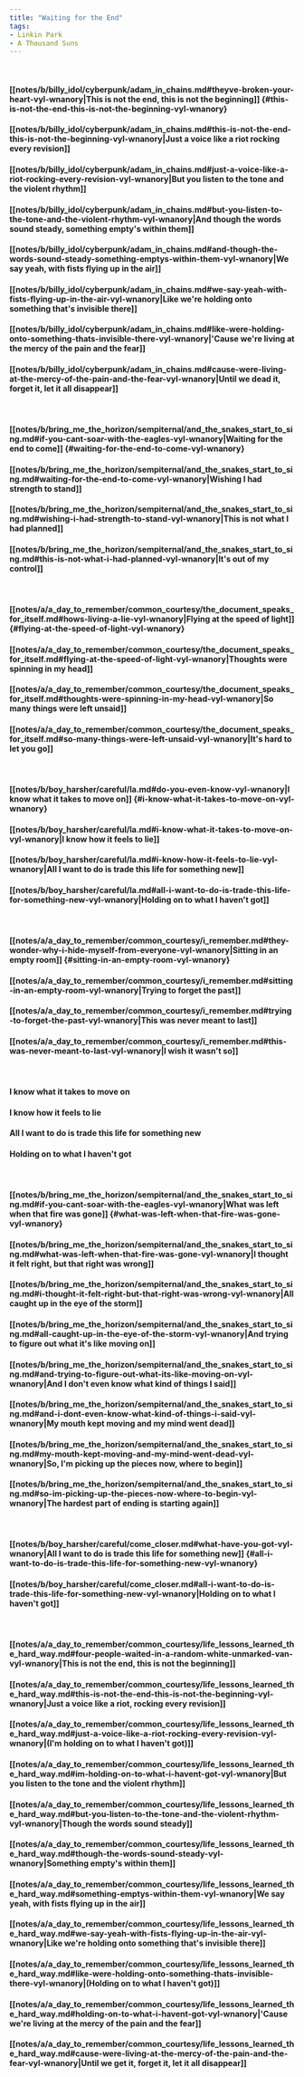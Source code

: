 ```yaml
---
title: "Waiting for the End"
tags:
- Linkin Park
- A Thousand Suns
---
```

&nbsp;
#### [[notes/b/billy_idol/cyberpunk/adam_in_chains.md#theyve-broken-your-heart-vyl-wnanory|This is not the end, this is not the beginning]] {#this-is-not-the-end-this-is-not-the-beginning-vyl-wnanory}
#### [[notes/b/billy_idol/cyberpunk/adam_in_chains.md#this-is-not-the-end-this-is-not-the-beginning-vyl-wnanory|Just a voice like a riot rocking every revision]]
#### [[notes/b/billy_idol/cyberpunk/adam_in_chains.md#just-a-voice-like-a-riot-rocking-every-revision-vyl-wnanory|But you listen to the tone and the violent rhythm]]
#### [[notes/b/billy_idol/cyberpunk/adam_in_chains.md#but-you-listen-to-the-tone-and-the-violent-rhythm-vyl-wnanory|And though the words sound steady, something empty's within them]]
#### [[notes/b/billy_idol/cyberpunk/adam_in_chains.md#and-though-the-words-sound-steady-something-emptys-within-them-vyl-wnanory|We say yeah, with fists flying up in the air]]
#### [[notes/b/billy_idol/cyberpunk/adam_in_chains.md#we-say-yeah-with-fists-flying-up-in-the-air-vyl-wnanory|Like we're holding onto something that's invisible there]]
#### [[notes/b/billy_idol/cyberpunk/adam_in_chains.md#like-were-holding-onto-something-thats-invisible-there-vyl-wnanory|'Cause we're living at the mercy of the pain and the fear]]
#### [[notes/b/billy_idol/cyberpunk/adam_in_chains.md#cause-were-living-at-the-mercy-of-the-pain-and-the-fear-vyl-wnanory|Until we dead it, forget it, let it all disappear]]
&nbsp;
#### [[notes/b/bring_me_the_horizon/sempiternal/and_the_snakes_start_to_sing.md#if-you-cant-soar-with-the-eagles-vyl-wnanory|Waiting for the end to come]] {#waiting-for-the-end-to-come-vyl-wnanory}
#### [[notes/b/bring_me_the_horizon/sempiternal/and_the_snakes_start_to_sing.md#waiting-for-the-end-to-come-vyl-wnanory|Wishing I had strength to stand]]
#### [[notes/b/bring_me_the_horizon/sempiternal/and_the_snakes_start_to_sing.md#wishing-i-had-strength-to-stand-vyl-wnanory|This is not what I had planned]]
#### [[notes/b/bring_me_the_horizon/sempiternal/and_the_snakes_start_to_sing.md#this-is-not-what-i-had-planned-vyl-wnanory|It's out of my control]]
&nbsp;
#### [[notes/a/a_day_to_remember/common_courtesy/the_document_speaks_for_itself.md#hows-living-a-lie-vyl-wnanory|Flying at the speed of light]] {#flying-at-the-speed-of-light-vyl-wnanory}
#### [[notes/a/a_day_to_remember/common_courtesy/the_document_speaks_for_itself.md#flying-at-the-speed-of-light-vyl-wnanory|Thoughts were spinning in my head]]
#### [[notes/a/a_day_to_remember/common_courtesy/the_document_speaks_for_itself.md#thoughts-were-spinning-in-my-head-vyl-wnanory|So many things were left unsaid]]
#### [[notes/a/a_day_to_remember/common_courtesy/the_document_speaks_for_itself.md#so-many-things-were-left-unsaid-vyl-wnanory|It's hard to let you go]]
&nbsp;
#### [[notes/b/boy_harsher/careful/la.md#do-you-even-know-vyl-wnanory|I know what it takes to move on]] {#i-know-what-it-takes-to-move-on-vyl-wnanory}
#### [[notes/b/boy_harsher/careful/la.md#i-know-what-it-takes-to-move-on-vyl-wnanory|I know how it feels to lie]]
#### [[notes/b/boy_harsher/careful/la.md#i-know-how-it-feels-to-lie-vyl-wnanory|All I want to do is trade this life for something new]]
#### [[notes/b/boy_harsher/careful/la.md#all-i-want-to-do-is-trade-this-life-for-something-new-vyl-wnanory|Holding on to what I haven't got]]
&nbsp;
#### [[notes/a/a_day_to_remember/common_courtesy/i_remember.md#they-wonder-why-i-hide-myself-from-everyone-vyl-wnanory|Sitting in an empty room]] {#sitting-in-an-empty-room-vyl-wnanory}
#### [[notes/a/a_day_to_remember/common_courtesy/i_remember.md#sitting-in-an-empty-room-vyl-wnanory|Trying to forget the past]]
#### [[notes/a/a_day_to_remember/common_courtesy/i_remember.md#trying-to-forget-the-past-vyl-wnanory|This was never meant to last]]
#### [[notes/a/a_day_to_remember/common_courtesy/i_remember.md#this-was-never-meant-to-last-vyl-wnanory|I wish it wasn't so]]
&nbsp;
#### I know what it takes to move on
#### I know how it feels to lie
#### All I want to do is trade this life for something new
#### Holding on to what I haven't got
&nbsp;
#### [[notes/b/bring_me_the_horizon/sempiternal/and_the_snakes_start_to_sing.md#if-you-cant-soar-with-the-eagles-vyl-wnanory|What was left when that fire was gone]] {#what-was-left-when-that-fire-was-gone-vyl-wnanory}
#### [[notes/b/bring_me_the_horizon/sempiternal/and_the_snakes_start_to_sing.md#what-was-left-when-that-fire-was-gone-vyl-wnanory|I thought it felt right, but that right was wrong]]
#### [[notes/b/bring_me_the_horizon/sempiternal/and_the_snakes_start_to_sing.md#i-thought-it-felt-right-but-that-right-was-wrong-vyl-wnanory|All caught up in the eye of the storm]]
#### [[notes/b/bring_me_the_horizon/sempiternal/and_the_snakes_start_to_sing.md#all-caught-up-in-the-eye-of-the-storm-vyl-wnanory|And trying to figure out what it's like moving on]]
#### [[notes/b/bring_me_the_horizon/sempiternal/and_the_snakes_start_to_sing.md#and-trying-to-figure-out-what-its-like-moving-on-vyl-wnanory|And I don't even know what kind of things I said]]
#### [[notes/b/bring_me_the_horizon/sempiternal/and_the_snakes_start_to_sing.md#and-i-dont-even-know-what-kind-of-things-i-said-vyl-wnanory|My mouth kept moving and my mind went dead]]
#### [[notes/b/bring_me_the_horizon/sempiternal/and_the_snakes_start_to_sing.md#my-mouth-kept-moving-and-my-mind-went-dead-vyl-wnanory|So, I'm picking up the pieces now, where to begin]]
#### [[notes/b/bring_me_the_horizon/sempiternal/and_the_snakes_start_to_sing.md#so-im-picking-up-the-pieces-now-where-to-begin-vyl-wnanory|The hardest part of ending is starting again]]
&nbsp;
#### [[notes/b/boy_harsher/careful/come_closer.md#what-have-you-got-vyl-wnanory|All I want to do is trade this life for something new]] {#all-i-want-to-do-is-trade-this-life-for-something-new-vyl-wnanory}
#### [[notes/b/boy_harsher/careful/come_closer.md#all-i-want-to-do-is-trade-this-life-for-something-new-vyl-wnanory|Holding on to what I haven't got]]
&nbsp;
#### [[notes/a/a_day_to_remember/common_courtesy/life_lessons_learned_the_hard_way.md#four-people-waited-in-a-random-white-unmarked-van-vyl-wnanory|This is not the end, this is not the beginning]]
#### [[notes/a/a_day_to_remember/common_courtesy/life_lessons_learned_the_hard_way.md#this-is-not-the-end-this-is-not-the-beginning-vyl-wnanory|Just a voice like a riot, rocking every revision]]
#### [[notes/a/a_day_to_remember/common_courtesy/life_lessons_learned_the_hard_way.md#just-a-voice-like-a-riot-rocking-every-revision-vyl-wnanory|(I'm holding on to what I haven't got)]]
#### [[notes/a/a_day_to_remember/common_courtesy/life_lessons_learned_the_hard_way.md#im-holding-on-to-what-i-havent-got-vyl-wnanory|But you listen to the tone and the violent rhythm]]
#### [[notes/a/a_day_to_remember/common_courtesy/life_lessons_learned_the_hard_way.md#but-you-listen-to-the-tone-and-the-violent-rhythm-vyl-wnanory|Though the words sound steady]]
#### [[notes/a/a_day_to_remember/common_courtesy/life_lessons_learned_the_hard_way.md#though-the-words-sound-steady-vyl-wnanory|Something empty's within them]]
#### [[notes/a/a_day_to_remember/common_courtesy/life_lessons_learned_the_hard_way.md#something-emptys-within-them-vyl-wnanory|We say yeah, with fists flying up in the air]]
#### [[notes/a/a_day_to_remember/common_courtesy/life_lessons_learned_the_hard_way.md#we-say-yeah-with-fists-flying-up-in-the-air-vyl-wnanory|Like we're holding onto something that's invisible there]]
#### [[notes/a/a_day_to_remember/common_courtesy/life_lessons_learned_the_hard_way.md#like-were-holding-onto-something-thats-invisible-there-vyl-wnanory|(Holding on to what I haven't got)]]
#### [[notes/a/a_day_to_remember/common_courtesy/life_lessons_learned_the_hard_way.md#holding-on-to-what-i-havent-got-vyl-wnanory|'Cause we're living at the mercy of the pain and the fear]]
#### [[notes/a/a_day_to_remember/common_courtesy/life_lessons_learned_the_hard_way.md#cause-were-living-at-the-mercy-of-the-pain-and-the-fear-vyl-wnanory|Until we get it, forget it, let it all disappear]]
